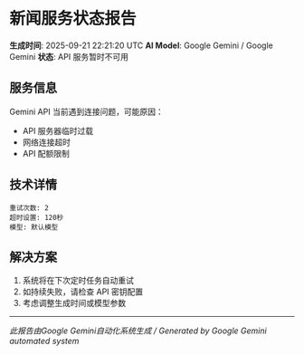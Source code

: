 # 新闻服务状态报告

**生成时间**: 2025-09-21 22:21:20 UTC
**AI Model**: Google Gemini / Google Gemini
**状态**: API 服务暂时不可用

## 服务信息

Gemini API 当前遇到连接问题，可能原因：
- API 服务器临时过载
- 网络连接超时
- API 配额限制

## 技术详情

```
重试次数: 2
超时设置: 120秒
模型: 默认模型
```

## 解决方案

1. 系统将在下次定时任务自动重试
2. 如持续失败，请检查 API 密钥配置
3. 考虑调整生成时间或模型参数

---
*此报告由Google Gemini自动化系统生成 / Generated by Google Gemini automated system*
